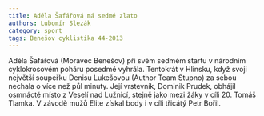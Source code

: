 ```yaml
---
title: Adéla Šafářová má sedmé zlato
authors: Lubomír Slezák
category: sport
tags: Benešov cyklistika 44-2013
---
```


Adéla Šafářová (Moravec Benešov) při svém sedmém startu v národním cyklokrosovém poháru posedmé vyhrála. Tentokrát v Hlinsku, když svoji největší soupeřku Denisu Lukešovou (Author Team Stupno) za sebou nechala o více než půl minuty. Její vrstevník, Dominik Prudek, obhájil osmnácté místo z Veselí nad Lužnicí, stejně jako mezi žáky v cíli 20. Tomáš Tlamka. V závodě mužů Elite získal body i v cíli třicátý Petr Bořil.